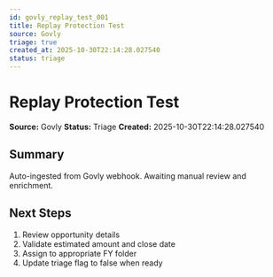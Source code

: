 ```yaml
---
id: govly_replay_test_001
title: Replay Protection Test
source: Govly
triage: true
created_at: 2025-10-30T22:14:28.027540
status: triage
---
```


# Replay Protection Test

**Source:** Govly
**Status:** Triage
**Created:** 2025-10-30T22:14:28.027540

## Summary

Auto-ingested from Govly webhook. Awaiting manual review and enrichment.

## Next Steps

1. Review opportunity details
2. Validate estimated amount and close date
3. Assign to appropriate FY folder
4. Update triage flag to false when ready

